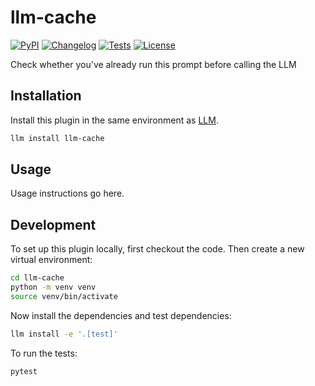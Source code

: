 # llm-cache

[![PyPI](https://img.shields.io/pypi/v/llm-cache.svg)](https://pypi.org/project/llm-cache/)
[![Changelog](https://img.shields.io/github/v/release/kevinschaul/llm-cache?include_prereleases&label=changelog)](https://github.com/kevinschaul/llm-cache/releases)
[![Tests](https://github.com/kevinschaul/llm-cache/actions/workflows/test.yml/badge.svg)](https://github.com/kevinschaul/llm-cache/actions/workflows/test.yml)
[![License](https://img.shields.io/badge/license-Apache%202.0-blue.svg)](https://github.com/kevinschaul/llm-cache/blob/main/LICENSE)

Check whether you've already run this prompt before calling the LLM

## Installation

Install this plugin in the same environment as [LLM](https://llm.datasette.io/).
```bash
llm install llm-cache
```
## Usage

Usage instructions go here.

## Development

To set up this plugin locally, first checkout the code. Then create a new virtual environment:
```bash
cd llm-cache
python -m venv venv
source venv/bin/activate
```
Now install the dependencies and test dependencies:
```bash
llm install -e '.[test]'
```
To run the tests:
```bash
pytest
```
